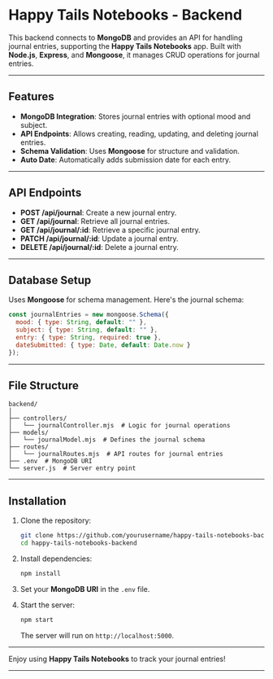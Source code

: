 # Happy Tails Notebooks - Backend

This backend connects to **MongoDB** and provides an API for handling journal entries, supporting the **Happy Tails Notebooks** app. Built with **Node.js**, **Express**, and **Mongoose**, it manages CRUD operations for journal entries.

---

## Features

- **MongoDB Integration**: Stores journal entries with optional mood and subject.
- **API Endpoints**: Allows creating, reading, updating, and deleting journal entries.
- **Schema Validation**: Uses **Mongoose** for structure and validation.
- **Auto Date**: Automatically adds submission date for each entry.

---

## API Endpoints

- **POST /api/journal**: Create a new journal entry.
- **GET /api/journal**: Retrieve all journal entries.
- **GET /api/journal/:id**: Retrieve a specific journal entry.
- **PATCH /api/journal/:id**: Update a journal entry.
- **DELETE /api/journal/:id**: Delete a journal entry.

---

## Database Setup

Uses **Mongoose** for schema management. Here's the journal schema:

```js
const journalEntries = new mongoose.Schema({
  mood: { type: String, default: "" },
  subject: { type: String, default: "" },
  entry: { type: String, required: true },
  dateSubmitted: { type: Date, default: Date.now }
});
```

---

## File Structure

```plaintext
backend/
│
├── controllers/
│   └── journalController.mjs  # Logic for journal operations
├── models/
│   └── journalModel.mjs  # Defines the journal schema
├── routes/
│   └── journalRoutes.mjs  # API routes for journal entries
├── .env  # MongoDB URI
└── server.js  # Server entry point
```

---

## Installation

1. Clone the repository:

   ```bash
   git clone https://github.com/yourusername/happy-tails-notebooks-backend.git
   cd happy-tails-notebooks-backend
   ```

2. Install dependencies:

   ```bash
   npm install
   ```

3. Set your **MongoDB URI** in the `.env` file.

4. Start the server:

   ```bash
   npm start
   ```

   The server will run on `http://localhost:5000`.

---

Enjoy using **Happy Tails Notebooks** to track your journal entries!

---